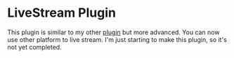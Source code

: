 # LiveStream Plugin

This plugin is similar to my other [plugin](https://github.com/jairusudanieru/FacebookStreamPlugin) but more advanced. You can now use other platform to live stream. I'm just starting to make this plugin, so it's not yet completed.
